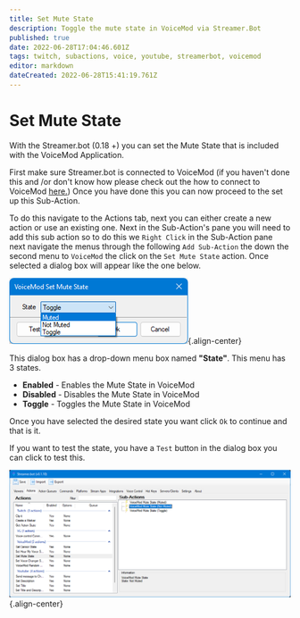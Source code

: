```yaml
---
title: Set Mute State
description: Toggle the mute state in VoiceMod via Streamer.Bot
published: true
date: 2022-06-28T17:04:46.601Z
tags: twitch, subactions, voice, youtube, streamerbot, voicemod
editor: markdown
dateCreated: 2022-06-28T15:41:19.761Z
---
```


# Set Mute State

With the Streamer.bot (0.18 +) you can set the Mute State that is included with the VoiceMod Application.

First make sure Streamer.bot is connected to VoiceMod (if you haven't done this and /or don't know how please check out the how to connect to VoiceMod [here.](/en/Integrations/VoiceMod))
Once you have done this you can now proceed to the set up this Sub-Action.


To do this navigate to the Actions tab, next you can either create a new action or use an existing one.
Next in the Sub-Action's pane you will need to add this sub action so to do this we `Right Click` in the Sub-Action pane next navigate the menus through the following `Add Sub-Action` the down the second menu to `VoiceMod` the click on the `Set Mute State` action. Once selected a dialog box will appear like the one below.

![mute-state-toggle.png](/voicemod/mute-state-toggle.png){.align-center}

This dialog box has a drop-down menu box named **"State"**. This menu has 3 states. 

- **Enabled** - Enables the Mute State in VoiceMod
- **Disabled** - Disables the Mute State in VoiceMod
- **Toggle** - Toggles the Mute State in VoiceMod


Once you have selected the desired state you want click `Ok` to continue and that is it. 

If you want to test the state, you have a `Test` button in the dialog box you can click to test this.

![mute-state-complete.png](/voicemod/mute-state-complete.png){.align-center}